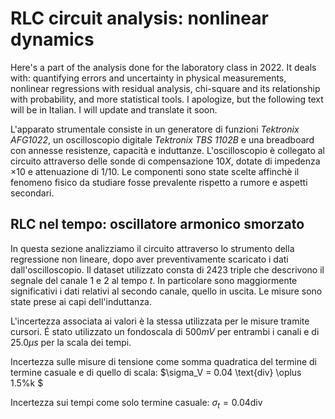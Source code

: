 # RLC circuit analysis: nonlinear dynamics
Here's a part of the analysis done for the laboratory class in 2022. It deals with: quantifying errors and uncertainty in physical measurements, nonlinear regressions with residual analysis, chi-square and its relationship with probability, and more statistical tools.
I apologize, but the following text will be in Italian. I will update and translate it soon.

L'apparato strumentale consiste in un generatore di funzioni *Tektronix AFG1022*, un oscilloscopio digitale *Tektronix TBS 1102B* e una breadboard con annesse resistenze, capacità e induttanze. L'oscilloscopio è collegato al circuito attraverso delle sonde di compensazione $10X$, dotate di impedenza $\times 10$ e attenuazione di $1/10$. Le componenti sono state scelte affinchè il fenomeno fisico da studiare fosse prevalente rispetto a rumore e aspetti secondari.

## RLC nel tempo: oscillatore armonico smorzato
In questa sezione analizziamo il circuito attraverso lo strumento della regressione non lineare, dopo aver preventivamente scaricato i dati dall'oscilloscopio. Il dataset utilizzato consta di $2423$ triple che descrivono il segnale del canale $1$ e $2$ al tempo $t$. In particolare sono maggiormente significativi i dati relativi al secondo canale, quello in uscita. Le misure sono state prese ai capi dell'induttanza.

L'incertezza associata ai valori è la stessa utilizzata per le misure tramite cursori.
É stato utilizzato un fondoscala di $500mV$ per entrambi i canali e di $25.0\mu s$ per la scala dei tempi.

Incertezza sulle misure di tensione come somma quadratica del termine di termine casuale e di quello di scala:
$\sigma_V = 0.04 \text{div} \oplus 1.5\%k $

Incertezza sui tempi come solo termine casuale:
$\sigma_t = 0.04\text{div}$
